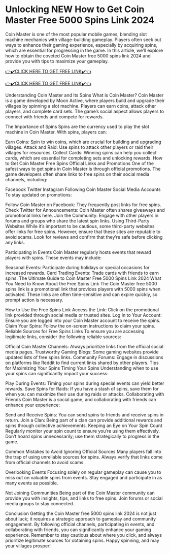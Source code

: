 # Unlocking NEW How to Get Coin Master Free 5000 Spins Link 2024
Coin Master is one of the most popular mobile games, blending slot machine mechanics with village-building gameplay. Players often seek out ways to enhance their gaming experience, especially by acquiring spins, which are essential for progressing in the game. In this article, we'll explore how to obtain the coveted Coin Master free 5000 spins link 2024 and provide you with tips to maximize your gameplay.

[👉✔️CLICK HERE TO GET FREE LINK✔️👈](https://todaylink.site/Coinspins/)

[👉✔️CLICK HERE TO GET FREE LINK✔️👈](https://todaylink.site/Coinspins/)

Understanding Coin Master and Its Spins What is Coin Master? Coin Master is a game developed by Moon Active, where players build and upgrade their villages by spinning a slot machine. Players can earn coins, attack other players, and complete card sets. The game’s social aspect allows players to connect with friends and compete for rewards.

The Importance of Spins Spins are the currency used to play the slot machine in Coin Master. With spins, players can:

Earn Coins: Spin to win coins, which are crucial for building and upgrading villages. Attack and Raid: Use spins to attack other players or raid their villages for resources. Collect Cards: Winning spins can help you collect cards, which are essential for completing sets and unlocking rewards. How to Get Coin Master Free Spins Official Links and Promotions One of the safest ways to get spins in Coin Master is through official promotions. The game developers often share links to free spins on their social media channels, including:

Facebook Twitter Instagram Following Coin Master Social Media Accounts To stay updated on promotions:

Follow Coin Master on Facebook: They frequently post links for free spins. Check Twitter for Announcements: Coin Master often shares giveaways and promotional links here. Join the Community: Engage with other players in forums and groups who share the latest spin links. Using Third-Party Websites While it’s important to be cautious, some third-party websites offer links for free spins. However, ensure that these sites are reputable to avoid scams. Look for reviews and confirm that they’re safe before clicking any links.

Participating in Events Coin Master regularly hosts events that reward players with spins. These events may include:

Seasonal Events: Participate during holidays or special occasions for increased rewards. Card Trading Events: Trade cards with friends to earn spins. The Ultimate Guide to Coin Master Free 5000 Spins Link 2024 What You Need to Know About the Free Spins Link The Coin Master free 5000 spins link is a promotional link that provides players with 5000 spins when activated. These links are often time-sensitive and can expire quickly, so prompt action is necessary.

How to Use the Free Spins Link Access the Link: Click on the promotional link provided through social media or trusted sites. Log In to Your Account: Ensure you are logged into your Coin Master account to receive the spins. Claim Your Spins: Follow the on-screen instructions to claim your spins. Reliable Sources for Free Spins Links To ensure you are accessing legitimate links, consider the following reliable sources:

Official Coin Master Channels: Always prioritize links from the official social media pages. Trustworthy Gaming Blogs: Some gaming websites provide updated lists of free spins links. Community Forums: Engage in discussions on platforms like Reddit to find current links shared by other players. Tips for Maximizing Your Spins Timing Your Spins Understanding when to use your spins can significantly impact your success:

Play During Events: Timing your spins during special events can yield better rewards. Save Spins for Raids: If you have a stash of spins, save them for when you can maximize their use during raids or attacks. Collaborating with Friends Coin Master is a social game, and collaborating with friends can enhance your experience:

Send and Receive Spins: You can send spins to friends and receive spins in return. Join a Clan: Being part of a clan can provide additional rewards and spins through collective achievements. Keeping an Eye on Your Spin Count Regularly monitor your spin count to ensure you’re using them effectively. Don’t hoard spins unnecessarily; use them strategically to progress in the game.

Common Mistakes to Avoid Ignoring Official Sources Many players fall into the trap of using unreliable sources for spins. Always verify that links come from official channels to avoid scams.

Overlooking Events Focusing solely on regular gameplay can cause you to miss out on valuable spins from events. Stay engaged and participate in as many events as possible.

Not Joining Communities Being part of the Coin Master community can provide you with insights, tips, and links to free spins. Join forums or social media groups to stay connected.

Conclusion Getting the Coin Master free 5000 spins link 2024 is not just about luck; it requires a strategic approach to gameplay and community engagement. By following official channels, participating in events, and collaborating with friends, you can significantly enhance your gaming experience. Remember to stay cautious about where you click, and always prioritize legitimate sources for obtaining spins. Happy spinning, and may your villages prosper!
